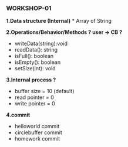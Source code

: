 ### WORKSHOP-01

**1.Data structure (Internal)**
	* Array of String

**2.Operations/Behavior/Methods ? user -> CB ?**
  * writeData(string):void
  * readData(): string
  * isFull(): boolean
  * isEmpty(): boolean
  * setSize(int): void
  
**3.Internal process ?**
  * buffer size = 10 (default)
  * read pointer = 0
  * write pointer = 0

**4.commit**
  * helloworld commit
  * circlebuffer commit
  * homework commit
